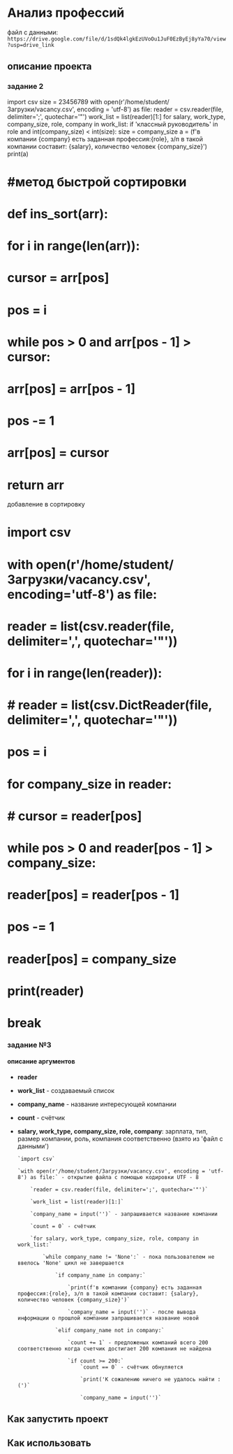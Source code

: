 # Анализ профессий
файл с данными:
`https://drive.google.com/file/d/1sdQk4lgkEzUVoOu1JuF0EzByEj8yYa70/view?usp=drive_link`
## описание проекта
### задание 2
import csv
size = 23456789
with open(r'/home/student/Загрузки/vacancy.csv', encoding = 'utf-8') as file:
    reader = csv.reader(file, delimiter=';', quotechar='"')
    work_list = list(reader)[1:]
    for salary, work_type, company_size, role, company in work_list:
        if 'классный руководитель' in role and int(company_size) < int(size):
            size = company_size
            a = (f'в компании {company} есть заданная профессия:{role}, з/п в такой компании составит: {salary}, количество человек {company_size}')
print(a)

# #метод быстрой сортировки
# def ins_sort(arr):
#     for i in range(len(arr)):
#         cursor = arr[pos]
#         pos = i
#         while pos > 0 and arr[pos - 1] > cursor:
#             arr[pos] = arr[pos - 1]
#             pos -= 1
#         arr[pos] = cursor
#     return arr
 добавление в сортировку
# import csv
# with open(r'/home/student/Загрузки/vacancy.csv', encoding='utf-8') as file:
#     reader = list(csv.reader(file, delimiter=',', quotechar='"'))
#     for i in range(len(reader)):
#         # reader = list(csv.DictReader(file, delimiter=',', quotechar='"'))
#         pos = i
#         for company_size in reader:
#         # cursor = reader[pos]
#             while pos > 0 and reader[pos - 1] > company_size:
#                 reader[pos] = reader[pos - 1]
#                 pos -= 1
#             reader[pos] = company_size
#         print(reader)
#         break

### задание №3
#### описание аргументов
- **reader**
- **work_list** - создаваемый список
- **company_name** - название интересующей компании
- **count** - счётчик
- **salary, work_type, company_size, role, company**: зарплата, тип, размер компании, роль, компания соответственно (взято из 'файл с данными')
     
      `import csv` 
  
      `with open(r'/home/student/Загрузки/vacancy.csv', encoding = 'utf-8') as file:` - открытие файла с помощью кодировки UTF - 8
  
          `reader = csv.reader(file, delimiter=';', quotechar='"')`
          
          `work_list = list(reader)[1:]`
          
          `company_name = input('')` - запрашивается название компании
          
          `count = 0` - счётчик
          
          `for salary, work_type, company_size, role, company in work_list:`
          
              `while company_name != 'None':` - пока пользователем не ввелось 'None' цикл не завершается
                  
                  `if company_name in company:`
                  
                      `print(f'в компании {company} есть заданная профессия:{role}, з/п в такой компании составит: {salary}, количество человек {company_size}')`
                      
                      `company_name = input('')` - после вывода информации о прошлой компании запрашивается название новой
                      
                  `elif company_name not in company:`
                  
                      `count += 1` - предложеных компаний всего 200 соответственно когда счетчик достигает 200 компания не найдена
                      
                      `if count >= 200:`
                          `count == 0` - счётчик обнуляется
                      
                          `print('К сожалению ничего не удалось найти :(')`
                          
                          `company_name = input('')`
  


                    
## Как запустить проект
## Как использовать
